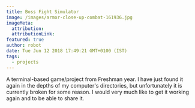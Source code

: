 ```yaml
---
title: Boss Fight Simulator
image: /images/armor-close-up-combat-161936.jpg
imageMeta:
  attribution:
  attributionLink:
featured: true
author: robot
date: Tue Jun 12 2018 17:49:21 GMT+0100 (IST)
tags:
  - projects
---
```

A terminal-based game/project from Freshman year. I have just found it again in the depths of my computer's directories, but unfortunately it is currently broken for some reason. I would very much like to get it working again and to be able to share it.

<div id="terminal"></div>
      <script>
        var term = new Terminal();
        term.open(document.getElementById('terminal'));
        term.write('Hello from \x1B[1;3;31mxterm.js\x1B[0m $ ')
      </script>

